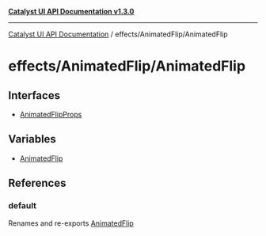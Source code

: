 [**Catalyst UI API Documentation v1.3.0**](../../../README.md)

---

[Catalyst UI API Documentation](../../../README.md) / effects/AnimatedFlip/AnimatedFlip

# effects/AnimatedFlip/AnimatedFlip

## Interfaces

- [AnimatedFlipProps](interfaces/AnimatedFlipProps.md)

## Variables

- [AnimatedFlip](variables/AnimatedFlip.md)

## References

### default

Renames and re-exports [AnimatedFlip](variables/AnimatedFlip.md)
